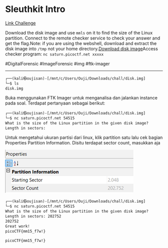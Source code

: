 # Sleuthkit Intro
[Link Challenge](https://play.picoctf.org/practice/challenge/301)

Download the disk image and use `mmls` on it to find the size of the Linux partition. Connect to the remote checker service to check your answer and get the flag.Note: if you are using the webshell, download and extract the disk image into `/tmp` not your home directory.[Download disk image](https://artifacts.picoctf.net/c/164/disk.img.gz)Access checker program: `nc saturn.picoctf.net xxxxx`

#DigitalForensic #ImageForensic #img #ftk-imager 
___
```
┌──(kali㉿oujisan)-[/mnt/c/Users/Ouji/Downloads/chall/disk.img]
└─$ ls
disk.img
```

Buka menggunakan FTK Imager untuk menganalisa dan jalankan instance pada soal.
Terdapat pertanyaan sebagai berikut:
```
┌──(kali㉿oujisan)-[/mnt/c/Users/Ouji/Downloads/chall/disk.img]
└─$ nc saturn.picoctf.net 54515
What is the size of the Linux partition in the given disk image?
Length in sectors:
```

Untuk mengetahui ukuran partisi dari linux, klik partition satu lalu cek bagian Properties Partition Information. Disitu terdapat sector count, masukkan aja

![part.png](./img/part.png)

```
┌──(kali㉿oujisan)-[/mnt/c/Users/Ouji/Downloads/chall/disk.img]
└─$ nc saturn.picoctf.net 54515
What is the size of the Linux partition in the given disk image?
Length in sectors: 202752
202752
Great work!
picoCTF{mm15_f7w!}
```

```
picoCTF{mm15_f7w!}
```
